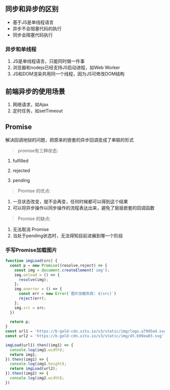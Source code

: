 ## 同步和异步的区别

- 基于JS是单线程语言
- 异步不会阻塞代码的执行
- 同步会阻塞代码执行

### 异步和单线程

1. JS是单线程语言，只能同时做一件事
2. 浏览器和nodejs已经支持JS启动进程，如Web Worker
3. JS和DOM渲染共用同一个线程，因为JS可修改DOM结构

## 前端异步的使用场景

1. 网络请求，如Ajax
2. 定时任务，如setTimeout

## Promise

解决回调地狱的问题，把原来的嵌套的异步回调变成了串联的形式

> promise有三种状态: 

1. fulfilled

2. rejected

3. pending

> Promise 的优点:

1. 一旦状态改变，就不会再变，任何时候都可以得到这个结果
2. 可以将异步操作以同步操作的流程表达出来，避免了层层嵌套的回调函数

> Promise 的缺点:

1. 无法取消 Promise
2. 当处于pending状态时，无法得知目前进展到哪一个阶段

### 手写Promise加载图片

```js
function imgLoad(src) {
  const p = new Promise((resolve,reject) => {
    const img = document.createElement('img');
    img.onload = () => {
      resolve(img);
    };
    img.onerror = () => {
      const err = new Error(`图片加载失败: $(src)`)
      reject(err);
    };
    img.src = src;
  })
  
  return p;
}
const url1 = 'https://b-gold-cdn.xitu.io/v3/static/img/logo.a7995ad.svg'
const url2 = 'https://b-gold-cdn.xitu.io/v3/static/img/45.b99ea03.svg'

imgLoad(url1).then((img1) => {
  console.log(img1.width);
  return img1;
}).then((img1) => {
  console.log(img1.height);
  return imgLoad(url2);
}).then((img2) => {
  console.log(img2.width);
})
```

